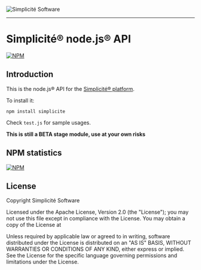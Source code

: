 ![Simplicit&eacute; Software](http://www.simplicitesoftware.com/logos/logo250.png)
***

Simplicit&eacute;&reg; node.js&reg; API
=======================================

[![NPM](https://nodei.co/npm/simplicite.png?downloads=true&downloadRank=true)](https://nodei.co/npm/simplicite/) 

Introduction
------------

This is the node.js&reg; API for the [Simplicit&eacute;&reg; platform](http://www.simplicitesoftware.com).

To install it:

	npm install simplicite

Check `test.js` for sample usages.

**This is still a __BETA__ stage module, use at your own risks**

NPM statistics
--------------

[![NPM](https://nodei.co/npm-dl/simplicite.png?months=6&height=3)](https://nodei.co/npm/simplicite)

License
-------

Copyright Simplicit&eacute; Software

Licensed under the Apache License, Version 2.0 (the "License");
you may not use this file except in compliance with the License.
You may obtain a copy of the License at

[](http://www.apache.org/licenses/LICENSE-2.0)

Unless required by applicable law or agreed to in writing, software
distributed under the License is distributed on an "AS IS" BASIS,
WITHOUT WARRANTIES OR CONDITIONS OF ANY KIND, either express or implied.
See the License for the specific language governing permissions and
limitations under the License.
